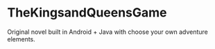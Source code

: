 # TheKingsandQueensGame
Original novel built in Android + Java with choose your own adventure elements.
